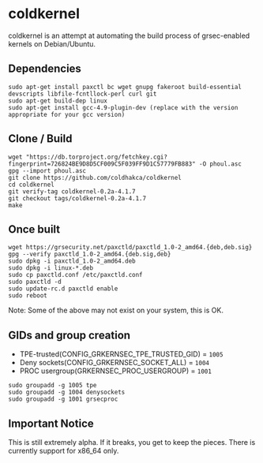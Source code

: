 coldkernel 
==========
coldkernel is an attempt at automating the build process of grsec-enabled kernels on Debian/Ubuntu. 

Dependencies
------------
```
sudo apt-get install paxctl bc wget gnupg fakeroot build-essential devscripts libfile-fcntllock-perl curl git
sudo apt-get build-dep linux
sudo apt-get install gcc-4.9-plugin-dev (replace with the version appropriate for your gcc version)
```

Clone / Build
-------------
```
wget "https://db.torproject.org/fetchkey.cgi?fingerprint=726824BE9D8D5CF009C5F039FF9D1C57779FB883" -O phoul.asc
gpg --import phoul.asc
git clone https://github.com/coldhakca/coldkernel
cd coldkernel
git verify-tag coldkernel-0.2a-4.1.7
git checkout tags/coldkernel-0.2a-4.1.7
make
```

Once built
----------
```
wget https://grsecurity.net/paxctld/paxctld_1.0-2_amd64.{deb,deb.sig}
gpg --verify paxctld_1.0-2_amd64.{deb.sig,deb}
sudo dpkg -i paxctld_1.0-2_amd64.deb
sudo dpkg -i linux-*.deb
sudo cp paxctld.conf /etc/paxctld.conf
sudo paxctld -d
sudo update-rc.d paxctld enable
sudo reboot
```
Note: Some of the above may not exist on your system, this is OK.

GIDs and group creation
-----------------------
* TPE-trusted(CONFIG_GRKERNSEC_TPE_TRUSTED_GID) = ```1005```
* Deny sockets(CONFIG_GRKERNSEC_SOCKET_ALL)  = ```1004```
* PROC usergroup(GRKERNSEC_PROC_USERGROUP) = ```1001```

```
sudo groupadd -g 1005 tpe
sudo groupadd -g 1004 denysockets
sudo groupadd -g 1001 grsecproc
```

Important Notice
-----------------
This is still extremely alpha. If it breaks, you get to keep the pieces. There is currently support for x86_64 only.

